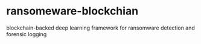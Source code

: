 # ransomeware-blockchian
blockchain-backed deep learning framework for ransomware detection and forensic logging
